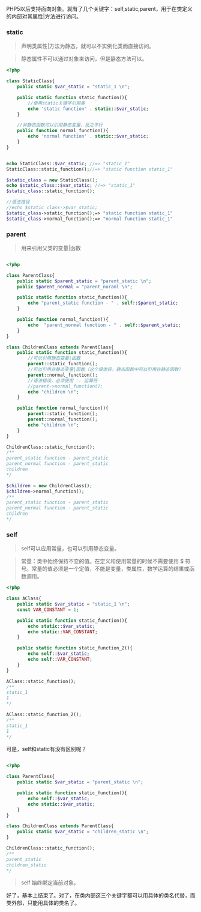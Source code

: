 <!--
author: 刘青
date: 2016-06-15
title: static,self,parent
tags: php
category: php/manual
status: publish
summary: 
-->

PHP5以后支持面向对象。就有了几个关键字：self,static,parent，用于在类定义的内部对其属性|方法进行访问。

### static
> 声明类属性|方法为静态，就可以不实例化类而直接访问。

> 静态属性不可以通过对象来访问，但是静态方法可以。

```php
<?php

class StaticClass{
    public static $var_static = "static_1 \n";

    public static function static_function(){
    	//使用static关键字引用类
        echo 'static function' . static::$var_static;
    }

    //非静态函数可以引用静态变量，反之不行
    public function normal_function(){
        echo 'normal function' . static::$var_static;
    }
}


echo StaticClass::$var_static; //=> "static_1"
StaticClass::static_function();//=> "static function static_1"

$static_class = new StaticClass();
echo $static_class::$var_static; //=> "static_1"
$static_class::static_function();

//语法错误
//echo $static_class->$var_static;
$static_class->static_function();=> "static function static_1"
$static_class->normal_function();=> "normal function static_1"
```

### parent
> 用来引用父类的变量|函数

```php

<?php

class ParentClass{
    public static $parent_static = "parent_static \n";
    public $parent_normal = "parent_noraml \n";

    public static function static_function(){
        echo "parent_static function - " . self::$parent_static;
    }

    public function normal_function(){
        echo  "parent_normal function - " . self::$parent_static;
    }
}

class ChildrenClass extends ParentClass{
    public static function static_function(){
    	//可以引用静态变量|函数
        parent::static_function();
    	//可以引用非静态变量|函数（这个很诡异，静态函数中可以引用非静态函数）
        parent::normal_function();
        //语法错误，必须使用 :: 运算符
        //parent->normal_function();
        echo "children \n";
    }

    public function normal_function(){
        parent::static_function();
        parent::normal_function();
        echo "children \n";
    }
}

ChildrenClass::static_function();
/**
parent_static function - parent_static 
parent_normal function - parent_static 
children 
*/

$children = new ChildrenClass();
$children->normal_function();
/**
parent_static function - parent_static 
parent_normal function - parent_static 
children 
*/
```

### self
> self可以应用常量，也可以引用静态变量。

> 常量：类中始终保持不变的值。在定义和使用常量的时候不需要使用 $ 符号。常量的值必须是一个定值，不能是变量，类属性，数学运算的结果或函数调用。

```php
<?php

class AClass{
    public static $var_static = "static_1 \n";
    const VAR_CONSTANT = 1;

    public static function static_function(){
        echo static::$var_static;
        echo static::VAR_CONSTANT;
    }

    public static function static_function_2(){
        echo self::$var_static;
        echo self::VAR_CONSTANT;
    }
}

AClass::static_function();
/**
static_1 
1
*/

AClass::static_function_2();
/**
static_1 
1
*/
```

可是，self和static有没有区别呢？
```php

<?php

class ParentClass{
    public static $var_static = "parent_static \n";

    public static function static_function(){
        echo self::$var_static;
        echo static::$var_static;
    }
}

class ChildrenClass extends ParentClass{
    public static $var_static = "children_static \n";
}

ChildrenClass::static_function();
/**
parent_static 
children_static 
*/

```
> self 始终绑定当前对象。


好了，基本上结束了。对了，在类内部这三个关键字都可以用具体的类名代替，而类外部，只能用具体的类名了。
